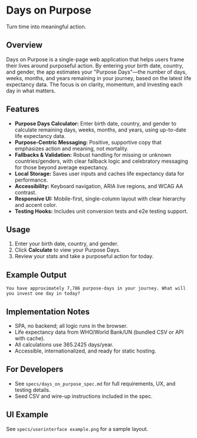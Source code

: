 # Days on Purpose

Turn time into meaningful action.

## Overview
Days on Purpose is a single-page web application that helps users frame their lives around purposeful action. By entering your birth date, country, and gender, the app estimates your "Purpose Days"—the number of days, weeks, months, and years remaining in your journey, based on the latest life expectancy data. The focus is on clarity, momentum, and investing each day in what matters.

## Features
- **Purpose Days Calculator:** Enter birth date, country, and gender to calculate remaining days, weeks, months, and years, using up-to-date life expectancy data.
- **Purpose-Centric Messaging:** Positive, supportive copy that emphasizes action and meaning, not mortality.
- **Fallbacks & Validation:** Robust handling for missing or unknown countries/genders, with clear fallback logic and celebratory messaging for those beyond average expectancy.
- **Local Storage:** Saves user inputs and caches life expectancy data for performance.
- **Accessibility:** Keyboard navigation, ARIA live regions, and WCAG AA contrast.
- **Responsive UI:** Mobile-first, single-column layout with clear hierarchy and accent color.
- **Testing Hooks:** Includes unit conversion tests and e2e testing support.

## Usage
1. Enter your birth date, country, and gender.
2. Click **Calculate** to view your Purpose Days.
3. Review your stats and take a purposeful action for today.

## Example Output
```
You have approximately 7,786 purpose-days in your journey. What will you invest one day in today?
```

## Implementation Notes
- SPA, no backend; all logic runs in the browser.
- Life expectancy data from WHO/World Bank/UN (bundled CSV or API with cache).
- All calculations use 365.2425 days/year.
- Accessible, internationalized, and ready for static hosting.

## For Developers
- See `specs/days_on_purpose_spec.md` for full requirements, UX, and testing details.
- Seed CSV and wire-up instructions included in the spec.

## UI Example
See `specs/userinterface example.png` for a sample layout.